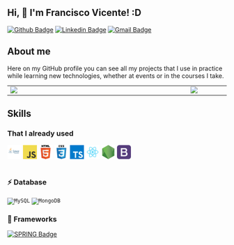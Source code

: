 
## Hi, 👋 I'm Francisco Vicente! :D

[![Github Badge](https://img.shields.io/badge/-Github-000?style=flat-square&logo=Github&logoColor=white&link=https://github.com/fvneto)](https://github.com/fvneto)
[![Linkedin Badge](https://img.shields.io/badge/-LinkedIn-blue?style=flat-square&logo=Linkedin&logoColor=white&link=https://www.linkedin.com/in/vicenteneto-ti/)](https://www.linkedin.com/in/vicenteneto-ti/)
[![Gmail Badge](https://img.shields.io/badge/Gmail-D14836?style=for-the-badge&logo=gmail&logoColor=white&link=https://www.linkedin.com/in/vicenteneto-ti/)](https://www.linkedin.com/in/vicenteneto-ti/)




## About me
Here on my GitHub profile you can see all my projects that I use in practice while learning new technologies, whether at events or in the courses I take.

<center>
	<table>
		<tr>
			<td>
				<img width="400px" align="left" src="https://github-readme-stats.vercel.app/api/top-langs/?username=fvneto&show_icons=true&langs_count=10&layout=compact&theme=tokyonight&count_private=true"/>
			</td>
			<td>
				<img width="490px" align="left" src="https://github-readme-stats.vercel.app/api?username=fvneto&show_icons=true&theme=tokyonight"/>
			</td>
		</tr>
	</table>
</center>

## Skills 
### That I already used

<code><img height="32" src="https://raw.githubusercontent.com/github/explore/80688e429a7d4ef2fca1e82350fe8e3517d3494d/topics/java/java.png" alt="Java"/></code>
<code><img height="32" src="https://raw.githubusercontent.com/github/explore/80688e429a7d4ef2fca1e82350fe8e3517d3494d/topics/javascript/javascript.png" alt="Javascript"/></code>
<code><img height="32" src="https://raw.githubusercontent.com/github/explore/80688e429a7d4ef2fca1e82350fe8e3517d3494d/topics/html/html.png" alt="HTML5"/></code>
<code><img height="32" src="https://raw.githubusercontent.com/github/explore/80688e429a7d4ef2fca1e82350fe8e3517d3494d/topics/css/css.png" alt="CSS"/></code>
<code><img height="32" src="https://raw.githubusercontent.com/github/explore/80688e429a7d4ef2fca1e82350fe8e3517d3494d/topics/typescript/typescript.png" alt="Typescript"/></code>
<code><img height="32" src="https://raw.githubusercontent.com/github/explore/80688e429a7d4ef2fca1e82350fe8e3517d3494d/topics/react/react.png" alt="React"/></code>
<code><img height="32" src="https://raw.githubusercontent.com/github/explore/80688e429a7d4ef2fca1e82350fe8e3517d3494d/topics/nodejs/nodejs.png" alt="Nodejs"/></code>
<code><img height="32" src="https://raw.githubusercontent.com/github/explore/80688e429a7d4ef2fca1e82350fe8e3517d3494d/topics/bootstrap/bootstrap.png" alt="Bootstrap"/></code>
<br>
<br>

### ⚡ Database

<code><img height="32" src="https://img.shields.io/badge/MySQL-00000F?style=for-the-badge&logo=mysql&logoColor=white" alt="MySQL"/></code>
<code><img height="32" src="https://img.shields.io/badge/MongoDB-4EA94B?style=for-the-badge&logo=mongodb&logoColor=white" alt="MongoDB"/></code>


### 🚀 Frameworks

[![SPRING Badge](https://img.shields.io/badge/Spring-6DB33F?style=for-the-badge&logo=spring&logoColor=white&link=https://www.linkedin.com/in/vicenteneto-ti/)](https://www.linkedin.com/in/vicenteneto-ti/)


